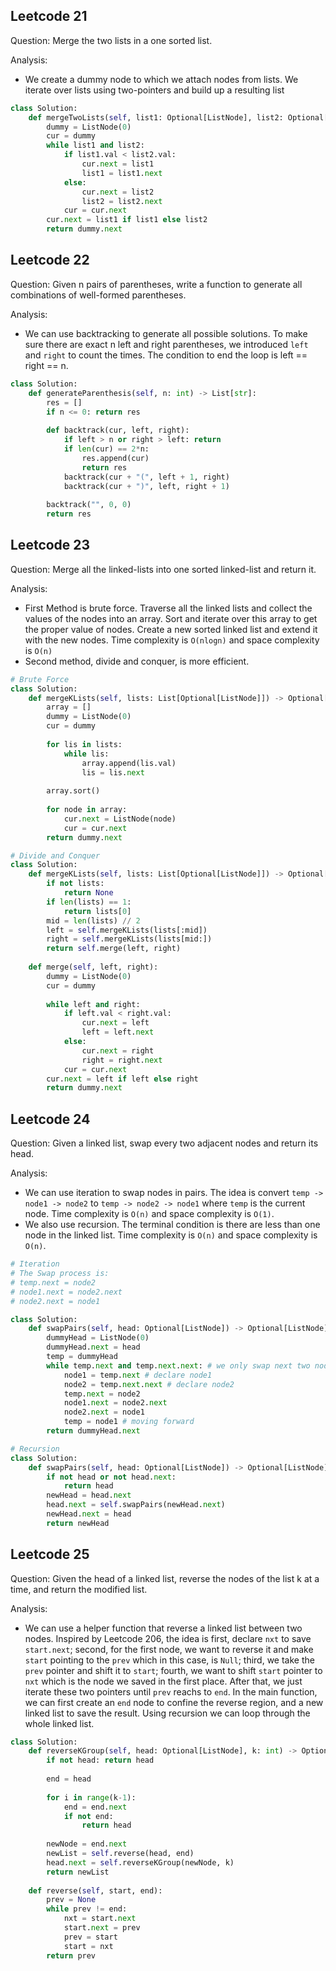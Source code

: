 ## Leetcode 21

Question: Merge the two lists in a one sorted list. 

Analysis:
- We create a dummy node to which we attach nodes from lists. We iterate over lists using two-pointers and build up a resulting list

```python
class Solution:
    def mergeTwoLists(self, list1: Optional[ListNode], list2: Optional[ListNode]) -> Optional[ListNode]:
        dummy = ListNode(0)
        cur = dummy
        while list1 and list2:
            if list1.val < list2.val:
                cur.next = list1
                list1 = list1.next
            else:
                cur.next = list2
                list2 = list2.next
            cur = cur.next
        cur.next = list1 if list1 else list2
        return dummy.next
```

## Leetcode 22

Question: Given n pairs of parentheses, write a function to generate all combinations of well-formed parentheses.

Analysis:
- We can use backtracking to generate all possible solutions. To make sure there are exact n left and right parentheses, we introduced `left` and `right` to count the times. The condition to end the loop is left == right == n. 

```python
class Solution:
    def generateParenthesis(self, n: int) -> List[str]:
        res = []
        if n <= 0: return res
        
        def backtrack(cur, left, right):
            if left > n or right > left: return
            if len(cur) == 2*n:
                res.append(cur)
                return res
            backtrack(cur + "(", left + 1, right)
            backtrack(cur + ")", left, right + 1)
            
        backtrack("", 0, 0)
        return res
```


## Leetcode 23

Question: Merge all the linked-lists into one sorted linked-list and return it.

Analysis:
- First Method is brute force. Traverse all the linked lists and collect the values of the nodes into an array. Sort and iterate over this array to get the proper value of nodes. Create a new sorted linked list and extend it with the new nodes. Time complexity is `O(nlogn)` and space complexity is `O(n)`
- Second method, divide and conquer, is more efficient.

```python
# Brute Force
class Solution:
    def mergeKLists(self, lists: List[Optional[ListNode]]) -> Optional[ListNode]:
        array = []
        dummy = ListNode(0)
        cur = dummy
        
        for lis in lists:
            while lis:
                array.append(lis.val)
                lis = lis.next
        
        array.sort()
        
        for node in array:
            cur.next = ListNode(node)
            cur = cur.next
        return dummy.next
```

```python
# Divide and Conquer
class Solution:
    def mergeKLists(self, lists: List[Optional[ListNode]]) -> Optional[ListNode]:
        if not lists:
            return None
        if len(lists) == 1:
            return lists[0]
        mid = len(lists) // 2
        left = self.mergeKLists(lists[:mid])
        right = self.mergeKLists(lists[mid:])
        return self.merge(left, right)
    
    def merge(self, left, right):
        dummy = ListNode(0)
        cur = dummy
        
        while left and right:
            if left.val < right.val:
                cur.next = left
                left = left.next
            else:
                cur.next = right
                right = right.next
            cur = cur.next
        cur.next = left if left else right
        return dummy.next            
```

## Leetcode 24

Question: Given a linked list, swap every two adjacent nodes and return its head.

Analysis:
- We can use iteration to swap nodes in pairs. The idea is convert `temp -> node1 -> node2` to `temp -> node2 -> node1` where `temp` is the current node. Time complexity is `O(n)` and space complexity is `O(1)`.
- We also use recursion. The terminal condition is there are less than one node in the linked list.  Time complexity is `O(n)` and space complexity is `O(n)`.

```python
# Iteration
# The Swap process is:
# temp.next = node2
# node1.next = node2.next
# node2.next = node1

class Solution:
    def swapPairs(self, head: Optional[ListNode]) -> Optional[ListNode]:
        dummyHead = ListNode(0)
        dummyHead.next = head
        temp = dummyHead
        while temp.next and temp.next.next: # we only swap next two nodes when the next two nodes exist
            node1 = temp.next # declare node1
            node2 = temp.next.next # declare node2
            temp.next = node2
            node1.next = node2.next
            node2.next = node1
            temp = node1 # moving forward
        return dummyHead.next
```

```python
# Recursion
class Solution:
    def swapPairs(self, head: Optional[ListNode]) -> Optional[ListNode]:
        if not head or not head.next:
            return head
        newHead = head.next
        head.next = self.swapPairs(newHead.next)
        newHead.next = head
        return newHead
```


## Leetcode 25

Question: Given the head of a linked list, reverse the nodes of the list k at a time, and return the modified list.

Analysis:
- We can use a helper function that reverse a linked list between two nodes. Inspired by Leetcode 206, the idea is first, declare `nxt` to save `start.next`; second, for the first node, we want to reverse it and make `start` pointing to the `prev` which in this case, is `Null`; third, we take the `prev` pointer and shift it to `start`; fourth, we want to shift `start` pointer to `nxt` which is the node we saved in the first place. After that, we just iterate these two pointers until `prev` reachs to `end`. In the main function, we can first create an `end` node to confine the reverse region, and a new linked list to save the result. Using recursion we can loop through the whole linked list.


```python
class Solution:
    def reverseKGroup(self, head: Optional[ListNode], k: int) -> Optional[ListNode]:
        if not head: return head
        
        end = head        
        
        for i in range(k-1):
            end = end.next
            if not end:
                return head
            
        newNode = end.next
        newList = self.reverse(head, end)
        head.next = self.reverseKGroup(newNode, k)
        return newList
    
    def reverse(self, start, end):
        prev = None
        while prev != end:
            nxt = start.next
            start.next = prev
            prev = start
            start = nxt
        return prev
```
